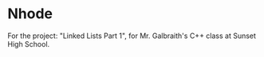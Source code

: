 # Nhode
For the project: "Linked Lists Part 1", for Mr. Galbraith's C++ class at Sunset High School.
